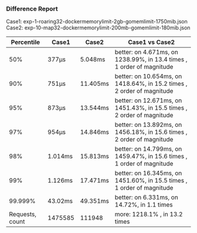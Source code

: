 ### Difference Report
Case1: exp-1-roaring32-dockermemorylimit-2gb-gomemlimit-1750mib.json
Case2: exp-10-map32-dockermemorylimit-200mb-gomemlimit-180mib.json

|Percentile|Case1|Case2|Case1 vs Case2|
|---|---|---|---|
|50%|377µs|5.048ms|better: on 4.671ms, on 1238.99%, in 13.4 times , 1 order of magnitude|
|90%|751µs|11.405ms|better: on 10.654ms, on 1418.64%, in 15.2 times , 2 order of magnitude|
|95%|873µs|13.544ms|better: on 12.671ms, on 1451.43%, in 15.5 times , 2 order of magnitude|
|97%|954µs|14.846ms|better: on 13.892ms, on 1456.18%, in 15.6 times , 2 order of magnitude|
|98%|1.014ms|15.813ms|better: on 14.799ms, on 1459.47%, in 15.6 times , 1 order of magnitude|
|99%|1.126ms|17.471ms|better: on 16.345ms, on 1451.60%, in 15.5 times , 1 order of magnitude|
|99.999%|43.02ms|49.351ms|better: on 6.331ms, on 14.72%, in 1.1 times |
|Requests, count|1475585|111948|more: 1218.1% , in 13.2 times |
